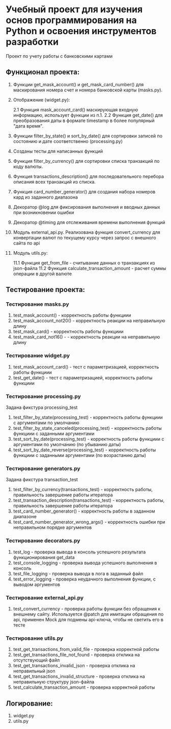 # Учебный проект для изучения основ программирования на Python и освоения инструментов разработки
Проект по учету работы с банковскими картами

## Функционал проекта:
1. Функции get_mask_account() и get_mask_card_number() для маскирования номера счет и номера банковской карты (masks.py).
2. Отображение (widget.py):

   2.1 Функция mask_account_card() маскирующая входную информацию, использует функции из п.1.
   2.2 Функция get_date() для преобразования даты в формате timestamp в более популярный "дата время".
3. Функции filter_by_state() и sort_by_date() для сортировки записей по состоянию и дате соответственно (processing.py)
4. Созданы тесты для написанных функций
5. Функция filter_by_currency() для сортировки списка транзакций по коду валюты.
6. Функция transactions_description() для последовательного перебора описания всех транзакций из списка.
7. Функция card_number_generator() для создания набора номеров кард из заданного диапазона
8. Декоратор @log для фиксирования выполнения и вводных данных при возникновении ошибки
9. Декоратор @timing для отслеживания времени выполнения функций
10. Модуль external_api.py. Реализована функция convert_currency для конвертации валют по текущему курсу через запрос с внешного сайта по api
11. Модуль utils.py:

    11.1 Функция get_from_file - считывание данных о транзакциях из json-файла
    11.2 Функция calculate_transaction_amount - расчет суммы операции в другой валюте

## Тестирование проекта:
### Тестирование masks.py
1. test_mask_account() - корректность работы функциии
2. test_mask_account_not20() - корректность реакции на неправильную длину
3. test_mask_card() - корректность работы функциии
4. test_mask_card_not16() - - корректность реакции на неправильную длину

### Тестирование widget.py
1. test_mask_account_card() - тест с параметризацией, корректность работы функциии
2. test_get_date() - тест с параметризацией, корректность работы функциии

### Тестирование processing.py
Задана фикстура processing_test
1. test_filter_by_state(processing_test) - корректность работы функциии с аргументами по умолчанию
2. test_filter_by_state_canceled(processing_test) - корректность работы функциии с заданными аргументами
3. test_sort_by_date(processing_test) - корректность работы функциии с аргументами по умолчанию (по убыванию даты)
4. test_sort_by_date_reverse(processing_test) - корректность работы функциии с заданными аргументами (по возрастанию даты)

### Тестирование generators.py
Задана фикстура transaction_test
1. test_filter_by_currency(transactions_test) - корректность работы, правильность завершение работы итератора
2. test_transaction_description(transactions_test) - корректность работы, правильность завершение работы итератора
3. test_card_number_generator() - корректность работы в заданном диапазоне
4. test_card_number_generator_wrong_args() - корректность ошибки при неправильном порядке аргументов

### Тестирование decorators.py
1. test_log - проверка вывода в консоль успешного результата функционирования get_data
2. test_console_logging - проверка вывода успешного выполнения в консоль
3. test_file_logging - проверка вывода в лога в заданный файл
4. test_error_logging - проверка неудачного выполнения функции, с выводом аргументов

### Тестирование external_api.py
1. test_convert_currency - проверка работы функции без обращения к внешнему сайту. Используется @patch для имитации обращения по api, применен Mock для подмены api-ключа, чтобы не светить его в тесте

### Тестирование utils.py
1. test_get_transactions_from_valid_file - проверка корректной работы
2. test_get_transactions_file_not_found - проверка отклика на отсутствующий файл
3. test_get_transactions_invalid_json - проверка отклика на неправильный json
4. test_get_transactions_invalid_structure - проверка отклика на неправильную структуру json-файла
5. test_calculate_transaction_amount - проверка корректной работы

## Логирование:
1. widget.py
2. utils.py
